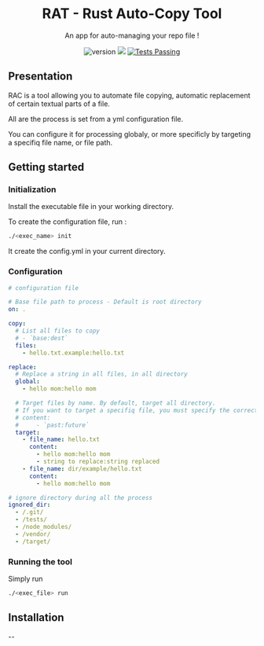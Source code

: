<p align="center">
  <h1 align="center">RAT - Rust Auto-Copy Tool</h1>
    <p align="center">An app for auto-managing your repo file !</p>
</p>

<p align="center">
    <img src="https://img.shields.io/badge/version-1.0-blue" alt="version">
    <img src="https://img.shields.io/github/contributors/hhertout/rac_tool" />
    <a href="https://github.com/hhertout/rac_tool/actions">
      <img alt="Tests Passing" src="https://github.com/hhertout/rac_tool/actions/workflows/rust.yml/badge.svg" />
    </a>
</p>

## Presentation


RAC is a tool allowing you to automate file copying, automatic replacement of certain textual parts of a file.

All are the process is set from a yml configuration file.

You can configure it for processing globaly, or more specificly by targeting a specifiq file name, or file path.

## Getting started

### Initialization
Install the executable file in your working directory.

To create the configuration file, run :

```bash
./<exec_name> init
```

It create the config.yml in your current directory.

### Configuration

```yaml
# configuration file

# Base file path to process - Default is root directory
on: .

copy:
  # List all files to copy
  # - `base:dest`
  files:
    - hello.txt.example:hello.txt

replace:
  # Replace a string in all files, in all directory
  global:
    - hello mom:hello mom

  # Target files by name. By default, target all directory.
  # If you want to target a specifiq file, you must specify the correct path.
  # content:
  #     - `past:future`
  target:
    - file_name: hello.txt
      content:
        - hello mom:hello mom
        - string to replace:string replaced
    - file_name: dir/example/hello.txt
      content:
        - hello mom:hello mom

# ignore directory during all the process
ignored_dir:
  - /.git/
  - /tests/
  - /node_modules/
  - /vendor/
  - /target/
```

### Running the tool

Simply run

```bash
./<exec_file> run
```

## Installation

-- 
